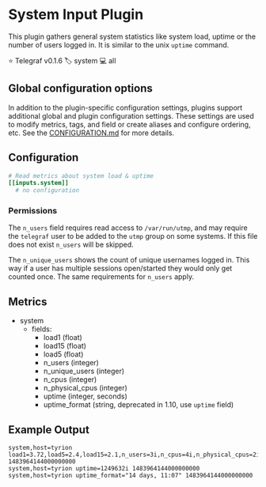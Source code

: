 # System Input Plugin

This plugin gathers general system statistics like system load, uptime or the
number of users logged in. It is similar to the unix `uptime` command.

⭐ Telegraf v0.1.6
🏷️ system
💻 all

## Global configuration options <!-- @/docs/includes/plugin_config.md -->

In addition to the plugin-specific configuration settings, plugins support
additional global and plugin configuration settings. These settings are used to
modify metrics, tags, and field or create aliases and configure ordering, etc.
See the [CONFIGURATION.md][CONFIGURATION.md] for more details.

[CONFIGURATION.md]: ../../../docs/CONFIGURATION.md#plugins

## Configuration

```toml @sample.conf
# Read metrics about system load & uptime
[[inputs.system]]
  # no configuration
```

### Permissions

The `n_users` field requires read access to `/var/run/utmp`, and may require the
`telegraf` user to be added to the `utmp` group on some systems. If this file
does not exist `n_users` will be skipped.

The `n_unique_users` shows the count of unique usernames logged in. This way if
a user has multiple sessions open/started they would only get counted once. The
same requirements for `n_users` apply.

## Metrics

- system
  - fields:
    - load1 (float)
    - load15 (float)
    - load5 (float)
    - n_users (integer)
    - n_unique_users (integer)
    - n_cpus (integer)
    - n_physical_cpus (integer)
    - uptime (integer, seconds)
    - uptime_format (string, deprecated in 1.10, use `uptime` field)

## Example Output

```text
system,host=tyrion load1=3.72,load5=2.4,load15=2.1,n_users=3i,n_cpus=4i,n_physical_cpus=2i 1483964144000000000
system,host=tyrion uptime=1249632i 1483964144000000000
system,host=tyrion uptime_format="14 days, 11:07" 1483964144000000000
```
